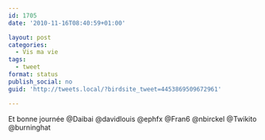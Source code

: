 ```yaml
---
id: 1705
date: '2010-11-16T08:40:59+01:00'

layout: post
categories:
  - Vis ma vie
tags:
  - tweet
format: status
publish_social: no
guid: 'http://tweets.local/?birdsite_tweet=4453869509672961'

---
```


Et bonne journée @Daibai @davidlouis @ephfx @Fran6 @nbirckel @Twikito @burninghat